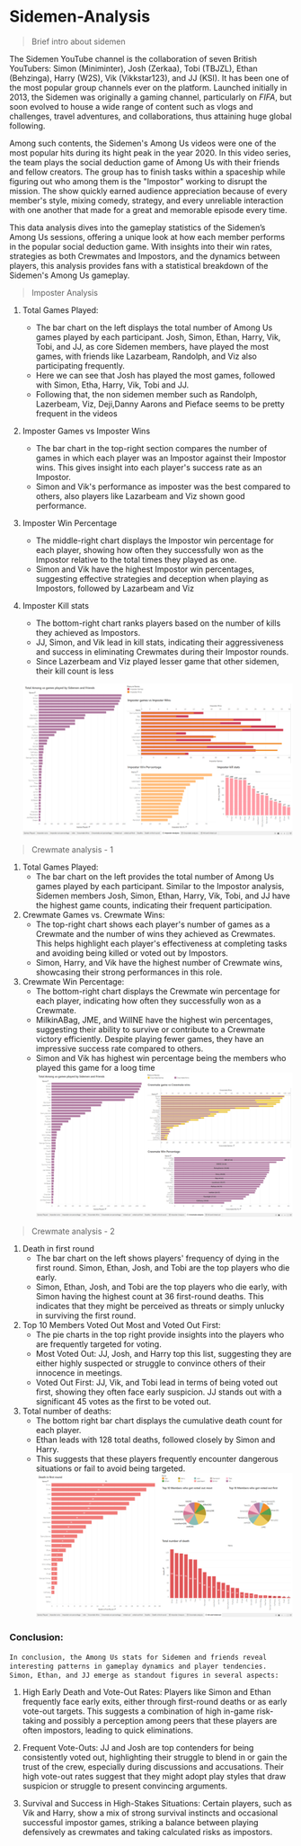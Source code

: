 # Sidemen-Analysis
> Brief intro about sidemen

The Sidemen YouTube channel is the collaboration of seven British YouTubers: Simon (Miniminter), Josh (Zerkaa), Tobi (TBJZL), Ethan (Behzinga), Harry (W2S), Vik (Vikkstar123), and JJ (KSI). It has been one of the most popular group channels ever on the platform. Launched initially in 2013, the Sidemen was originally a gaming channel, particularly on *FIFA*, but soon evolved to house a wide range of content such as vlogs and challenges, travel adventures, and collaborations, thus attaining huge global following.

Among such contents, the Sidemen's Among Us videos were one of the most popular hits during its hight peak in the year 2020. In this video series, the team plays the social deduction game of Among Us with their friends and fellow creators. The group has to finish tasks within a spaceship while figuring out who among them is the "Impostor" working to disrupt the mission. The show quickly earned audience appreciation because of every member's style, mixing comedy, strategy, and every unreliable interaction with one another that made for a great and memorable episode every time.

This data analysis dives into the gameplay statistics of the Sidemen’s Among Us sessions, offering a unique look at how each member performs in the popular social deduction game. With insights into their win rates, strategies as both Crewmates and Impostors, and the dynamics between players, this analysis provides fans with a statistical breakdown of the Sidemen's Among Us gameplay. 


> Imposter Analysis
1. Total Games Played:
    - The bar chart on the left displays the total number of Among Us games played by each participant. Josh, Simon, Ethan, Harry, Vik, Tobi, and JJ, as core Sidemen members, have played the most games, with friends like Lazarbeam, Randolph, and Viz also participating frequently.
    - Here we can see that Josh has played the most games, followed with Simon, Etha, Harry, Vik, Tobi and JJ.
    - Following that, the non sidemen member such as Randolph, Lazerbeam, Viz, Deji,Danny Aarons and Pieface seems to be pretty frequent in the videos
2. Imposter Games vs Imposter Wins
    - The bar chart in the top-right section compares the number of games in which each player was an Impostor against their Impostor wins. This gives insight into each player's success rate as an Impostor.
    - Simon and Vik's performance as imposter was the best compared to others, also players like Lazarbeam and Viz shown good performance.
4. Imposter Win Percentage
    - The middle-right chart displays the Impostor win percentage for each player, showing how often they successfully won as the Impostor relative to the total times they played as one.
    - Simon and Vik have the highest Impostor win percentages, suggesting effective strategies and deception when playing as Impostors, followed by Lazarbeam and Viz
6. Imposter Kill stats
    - The bottom-right chart ranks players based on the number of kills they achieved as Impostors.
    - JJ, Simon, and Vik lead in kill stats, indicating their aggressiveness and success in eliminating Crewmates during their Impostor rounds.
    - Since Lazerbeam and Viz played lesser game that other sidemen, their kill count is less

   ![image](https://github.com/Kriz-Griffin/Sidemen-Analysis/blob/0714c0766b6a5ea1e0f9e32820b3e9308a1c2362/Sidemen%20Amongus%20Analysis/images/imposter%20analysis.png)
 
> Crewmate analysis - 1 
1. Total Games Played:
    - The bar chart on the left provides the total number of Among Us games played by each participant. Similar to the Impostor analysis, Sidemen members Josh, Simon, Ethan, Harry, Vik, Tobi, and JJ have the highest game counts, indicating their frequent participation.
2. Crewmate Games vs. Crewmate Wins:
    - The top-right chart shows each player's number of games as a Crewmate and the number of wins they achieved as Crewmates. This helps highlight each player's effectiveness at completing tasks and avoiding being killed or voted out by Impostors.
    - Simon, Harry, and Vik have the highest number of Crewmate wins, showcasing their strong performances in this role.
3. Crewmate Win Percentage:
    - The bottom-right chart displays the Crewmate win percentage for each player, indicating how often they successfully won as a Crewmate.
    - MilkinABag, JME, and WillNE have the highest win percentages, suggesting their ability to survive or contribute to a Crewmate victory efficiently. Despite playing fewer games, they have an impressive success rate compared to others.
    - Simon and Vik has highest win percentage being the members who played this game for a loog time
  ![image](https://github.com/Kriz-Griffin/Sidemen-Analysis/blob/cf87c26923abb6882bb224d4605f38a85fe0c78f/Sidemen%20Amongus%20Analysis/images/crewmate%20analysis%20-%202.png)
  
> Crewmate analysis - 2
1. Death in first round
    - The bar chart on the left shows players' frequency of dying in the first round. Simon, Ethan, Josh, and Tobi are the top players who die early.
    - Simon, Ethan, Josh, and Tobi are the top players who die early, with Simon having the highest count at 36 first-round deaths. This indicates that they might be perceived as threats or simply unlucky in surviving the first round.
2. Top 10 Members Voted Out Most and Voted Out First:
    - The pie charts in the top right provide insights into the players who are frequently targeted for voting.
    - Most Voted Out: JJ, Josh, and Harry top this list, suggesting they are either highly suspected or struggle to convince others of their innocence in meetings.
    - Voted Out First: JJ, Vik, and Tobi lead in terms of being voted out first, showing they often face early suspicion. JJ stands out with a significant 45 votes as the first to be voted out.
3. Total number of deaths:
    - The bottom right bar chart displays the cumulative death count for each player.
    - Ethan leads with 128 total deaths, followed closely by Simon and Harry.
    - This suggests that these players frequently encounter dangerous situations or fail to avoid being targeted.
  ![image](https://github.com/Kriz-Griffin/Sidemen-Analysis/blob/cf87c26923abb6882bb224d4605f38a85fe0c78f/Sidemen%20Amongus%20Analysis/images/crewmate%20analysis%20-%201.png)


### Conclusion:

    In conclusion, the Among Us stats for Sidemen and friends reveal interesting patterns in gameplay dynamics and player tendencies. Simon, Ethan, and JJ emerge as standout figures in several aspects:

1. High Early Death and Vote-Out Rates: Players like Simon and Ethan frequently face early exits, either through first-round deaths or as early vote-out targets. This suggests a combination of high in-game risk-taking and possibly a perception among peers that these players are often impostors, leading to quick eliminations.

2. Frequent Vote-Outs: JJ and Josh are top contenders for being consistently voted out, highlighting their struggle to blend in or gain the trust of the crew, especially during discussions and accusations. Their high vote-out rates suggest that they might adopt play styles that draw suspicion or struggle to present convincing arguments.

3. Survival and Success in High-Stakes Situations: Certain players, such as Vik and Harry, show a mix of strong survival instincts and occasional successful impostor games, striking a balance between playing defensively as crewmates and taking calculated risks as impostors.
